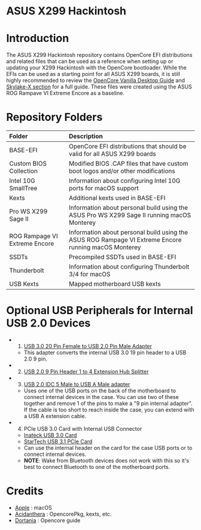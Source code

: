 # ASUS X299 Hackintosh

# Introduction
The ASUS X299 Hackintosh repository contains OpenCore EFI distributions and related files that can be used as a reference when setting up or updating your X299 Hackintosh with the OpenCore bootloader.  While the EFIs can be used as a starting point for all ASUS X299 boards, it is still highly recommended to review the [OpenCore Vanilla Desktop Guide](https://dortania.github.io/OpenCore-Install-Guide/) and [Skylake-X section](https://dortania.github.io/OpenCore-Install-Guide/config-HEDT/skylake-x.html) for a full guide.  These files were created using the ASUS ROG Rampave VI Extreme Encore as a baseline.

# Repository Folders
| Folder | Description |
| :------------- | :---------- |
| BASE-EFI | OpenCore EFI distributions that should be valid for all ASUS X299 boards |
| Custom BIOS Collection | Modified BIOS .CAP files that have custom boot logos and/or other modifications |
| Intel 10G SmallTree | Information about configuring Intel 10G ports for macOS support |
| Kexts | Additional kexts used in BASE-EFI |
| Pro WS X299 Sage II | Information about personal build using the ASUS Pro WS X299 Sage II running macOS Monterey |
| ROG Rampage VI Extreme Encore | Information about personal build using the ASUS ROG Rampage VI Extreme Encore running macOS Monterey |
| SSDTs | Precompiled SSDTs used in BASE-EFI |
| Thunderbolt | Information about configuring Thunderbolt 3/4 for macOS |
| USB Kexts | Mapped motherboard USB kexts |

# Optional USB Peripherals for Internal USB 2.0 Devices
* 1. [USB 3.0 20 Pin Female to USB 2.0 Pin Male Adapter](https://www.amazon.com/gp/product/B01MFB04JP/ref=ppx_yo_dt_b_search_asin_title?ie=UTF8&psc=1)
    * This adapter converts the internal USB 3.0 19 pin header to a USB 2.0 9 pin.
* 2. [USB 2.0 9 Pin Header 1 to 4 Extension Hub Splitter](https://www.amazon.com/gp/product/B085KVH16T/ref=ppx_yo_dt_b_search_asin_title?ie=UTF8&psc=1)
* 3. [USB 2.0 IDC 5 Male to USB A Male adapter](https://www.amazon.com/gp/product/B000V6WD8A/ref=ppx_yo_dt_b_search_asin_title?ie=UTF8&psc=1)
    * Uses one of the USB ports on the back of the motherboard to connect internal devices in the case.  You can use two of these together and remove 1 of the pins to make a "9 pin internal adapter".  If the cable is too short to reach inside the case, you can extend with a USB A extension cable.
* 4. PCIe USB 3.0 Card with Internal USB Connector
    * [Inateck USB 3.0 Card](https://www.amazon.com/Inateck-Express-Controller-Internal-Connector/dp/B00JFR2H64/ref=sr_1_3?dchild=1&keywords=inateck+pcie+card&qid=1592455853&s=electronics&sr=1-3)
    * [StarTech USB 3.1 PCIe Card](https://www.amazon.com/gp/product/B01I39D15A/ref=ppx_yo_dt_b_search_asin_title?ie=UTF8&psc=1)
    * Can use the internal header on the card for the case USB ports or to connect internal devices.
    * **NOTE**: Wake from Bluetooth devices does not work with this so it's best to connect Bluetooth to one of the motherboard ports.

# Credits
* [Apple](https://www.apple.com) : macOS
* [Acidanthera](https://github.com/acidanthera) : OpencorePkg, kexts, etc.
* [Dortania](https://github.com/dortania) : Opencore guide
